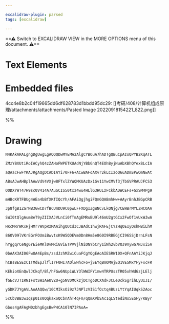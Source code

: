 ```yaml
---

excalidraw-plugin: parsed
tags: [excalidraw]

---
```

==⚠  Switch to EXCALIDRAW VIEW in the MORE OPTIONS menu of this document. ⚠==


# Text Elements

# Embedded files
4cc4e8b2c04f19665dd6df628783d1bbdd95dc29: [[考研/408/计算机组成原理/attachments/attachments/Pasted Image 20220918154221_822.png]]

%%
# Drawing
```compressed-json
N4KAkARALgngDgUwgLgAQQQDwMYEMA2AlgCYBOuA7hADTgQBuCpAzoQPYB2KqATL

ZMzYBXUtiRoIACyhQ4zZAHoFWPETKUAdNjYBbGnQT4EOhByjNuAbXBhQYexBLcIA

aQAacFwFYKAJRgAQgDCADIAYi70FF6+ACwBAFoAXvr2kLCIzoQ6uADmSPwOmNwAt

ABsAJwAHBplAAwVdV4VXjw8FTxlZYWQMKUAzDx1Gv11YwCMVf3jTbGVPRAUJFCS3

OODXrWT47H9sc0V414A7AuSCIS50txz4wu4HLlG3HULzFCkbADWCEFs+GxSM4Pg9

mHBcKRTFBUg4AEa4bBfXKfIQcYh/AFAiQgjhgiFQmGQABmhHw+AAyrBnhJBGpCRB

3p8fgB1ZarNB3GwCD7fBCUmDU9C0pwLFFXDgIZgWNCvLkQNjg7CEWBrMYLZHCOAA

SWI0tQlgAum8eT9yZIIXAJVLnCi0fTmAgEMRuBU9l46mU2gtGCx2FwOf1vUxWJwA

HKcMRrWKxHjHMr7WVpRzMAAihgQUCd3CJBAdC1hwjRAFEjCYzHqOEIyQshHBiLhM

86OV09lVKrEGrFOUmiBwvtxK9W5QDEVm0Dn8Hm5e8G0I9RBEGjCI96SSjDrnLFsN

hYggqrCeNg6rEieMKl0vMRiGViETPVVjlNiONYbCry1iNh2vbVOJ9VywG7NJxi5A

0bAAX3AI06FwOA4EpBs/zsdJzhMZwiCuaFCgYQgEAoAIESRW10X+QFnAAYiJKjqJ

hCBsBESEzC1TMdEpJlflIrF0HI7AOlwHhcFo+jSEYqBmOMAjEQ1VESMxYFyFxcFR

KEhioXEnQwlJCkqT/Bl/hFGw6NUpiWLY3lWWIFY1mw4TRPUszTR05xhWdGzjLElj

fGEcVJT1RNIFstSWIAeUVZU+g5NVDMCkzjDCTgoDCXAdFJCLeDckSgrihLyUIJI/

yGDK7JYgAVLAoAAQQw/10CMIksOi9z7JNPlzVIS1fOctq4BUzLYtYqAIUqkS2Aoc

5cCbVBB3wIqsp0Is0QqkaxoQCbnAhT4qFm/qQmXVbSAc1qLStediNo5ESFy/KByr

Gbos4gAFAgM0zbhgEgsBwP4CA10lN7IPAoA=
```
%%
